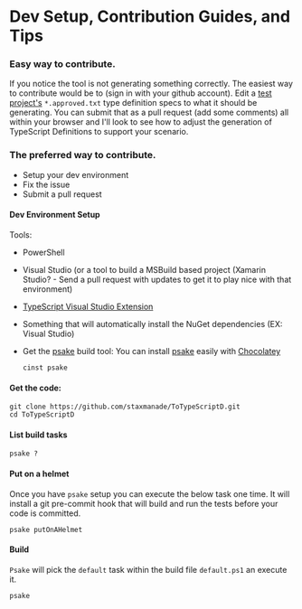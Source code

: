 # Dev Setup, Contribution Guides, and Tips

### Easy way to contribute.

If you notice the tool is not generating something correctly. The easiest way to contribute would be to 
(sign in with your github account). Edit a [test project's](https://github.com/staxmanade/ToTypeScriptD/tree/master/ToTypeScriptD.Tests)
`*.approved.txt` type definition specs to what it should be generating. You can submit 
that as a pull request (add some comments) all within your browser and I'll look to see
how to adjust the generation of TypeScript Definitions to support your scenario.

### The preferred way to contribute.

- Setup your dev environment
- Fix the issue
- Submit a pull request

#### Dev Environment Setup

Tools:

- PowerShell
- Visual Studio (or a tool to build a MSBuild based project (Xamarin Studio? - Send a pull request with updates to get it to play nice with that environment)
- [TypeScript Visual Studio Extension](http://typescriptlang.org)
- Something that will automatically install the NuGet dependencies (EX: Visual Studio)
- Get the [psake](https://github.com/psake/psake) build tool: You can install [psake](https://github.com/psake/psake) easily with [Chocolatey](http://chocolatey.org)

    `cinst psake`

#### Get the code:

    git clone https://github.com/staxmanade/ToTypeScriptD.git
    cd ToTypeScriptD

#### List build tasks

    psake ?

#### Put on a helmet

Once you have `psake` setup you can execute the below task one time. It will install a git pre-commit hook that will build and run the tests before your code is committed.

    psake putOnAHelmet

#### Build

`Psake` will pick the `default` task within the build file `default.ps1` an execute it.

    psake


